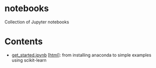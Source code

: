 # notebooks
Collection of Jupyter notebooks

# Contents
- [get_started.ipynb](https://www.dropbox.com/s/17wynxdo4dgmrtk/get_started.html?dl=1) [[html](https://www.dropbox.com/s/ecqfb4sscyvxvnf/get_started.ipynb?dl=1)]: from installing anaconda to simple examples using scikit-learn
